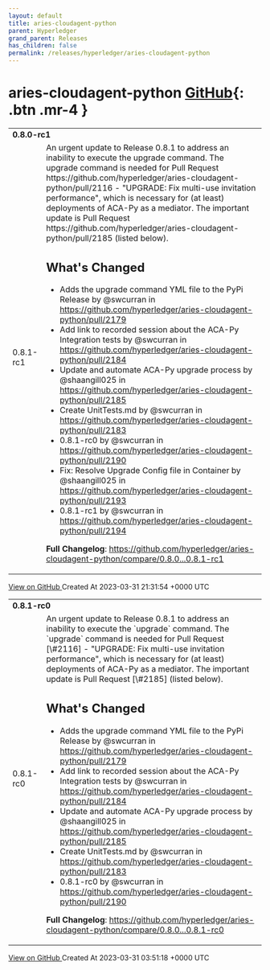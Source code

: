 ```yaml
---
layout: default
title: aries-cloudagent-python
parent: Hyperledger
grand_parent: Releases
has_children: false
permalink: /releases/hyperledger/aries-cloudagent-python
---
```


# aries-cloudagent-python <span class="fs-3 right-align">[GitHub](https://github.com/hyperledger/aries-cloudagent-python){: .btn .mr-4 }</span>


<div>
    <table>
        <tr>
            <td colspan="2">
                <b>
                    0.8.0-rc1
                </b>
            </td>
        </tr>
        <tr>
            <td>
                <span class="chip">
                    0.8.1-rc1
                </span>
            </td>
            <td>
                An urgent update to Release 0.8.1 to address an inability to execute the upgrade command. The upgrade command is needed for Pull Request https://github.com/hyperledger/aries-cloudagent-python/pull/2116 - "UPGRADE: Fix multi-use invitation performance", which is necessary for (at least) deployments of ACA-Py as a mediator. The important update is Pull Request https://github.com/hyperledger/aries-cloudagent-python/pull/2185 (listed below).

## What's Changed
* Adds the upgrade command YML file to the PyPi Release by @swcurran in https://github.com/hyperledger/aries-cloudagent-python/pull/2179
* Add link to recorded session about the ACA-Py Integration tests by @swcurran in https://github.com/hyperledger/aries-cloudagent-python/pull/2184
* Update and automate ACA-Py upgrade process by @shaangill025 in https://github.com/hyperledger/aries-cloudagent-python/pull/2185
* Create UnitTests.md by @swcurran in https://github.com/hyperledger/aries-cloudagent-python/pull/2183
* 0.8.1-rc0 by @swcurran in https://github.com/hyperledger/aries-cloudagent-python/pull/2190
* Fix: Resolve Upgrade Config file in Container by @shaangill025 in https://github.com/hyperledger/aries-cloudagent-python/pull/2193
* 0.8.1-rc1 by @swcurran in https://github.com/hyperledger/aries-cloudagent-python/pull/2194


**Full Changelog**: https://github.com/hyperledger/aries-cloudagent-python/compare/0.8.0...0.8.1-rc1
            </td>
        </tr>
    </table>
    <a href="https://github.com/hyperledger/aries-cloudagent-python/releases/tag/0.8.1-rc1" class=".btn">
        View on GitHub
    </a>
    <span class="right-align">
        Created At 2023-03-31 21:31:54 +0000 UTC
    </span>
</div>

<div>
    <table>
        <tr>
            <td colspan="2">
                <b>
                    0.8.1-rc0
                </b>
            </td>
        </tr>
        <tr>
            <td>
                <span class="chip">
                    0.8.1-rc0
                </span>
            </td>
            <td>
                An urgent update to Release 0.8.1 to address an inability to execute the `upgrade` command. The `upgrade` command is needed for Pull Request [\#2116] - "UPGRADE: Fix multi-use invitation performance", which is necessary for (at least) deployments of ACA-Py as a mediator. The important update is Pull Request [\#2185] (listed below).

[\#2116]: https://github.com/hyperledger/aries-cloudagent-python/pull/2116
[\#2185]: https://github.com/hyperledger/aries-cloudagent-python/pull/2185

## What's Changed
* Adds the upgrade command YML file to the PyPi Release by @swcurran in https://github.com/hyperledger/aries-cloudagent-python/pull/2179
* Add link to recorded session about the ACA-Py Integration tests by @swcurran in https://github.com/hyperledger/aries-cloudagent-python/pull/2184
* Update and automate ACA-Py upgrade process by @shaangill025 in https://github.com/hyperledger/aries-cloudagent-python/pull/2185
* Create UnitTests.md by @swcurran in https://github.com/hyperledger/aries-cloudagent-python/pull/2183
* 0.8.1-rc0 by @swcurran in https://github.com/hyperledger/aries-cloudagent-python/pull/2190


**Full Changelog**: https://github.com/hyperledger/aries-cloudagent-python/compare/0.8.0...0.8.1-rc0
            </td>
        </tr>
    </table>
    <a href="https://github.com/hyperledger/aries-cloudagent-python/releases/tag/0.8.1-rc0" class=".btn">
        View on GitHub
    </a>
    <span class="right-align">
        Created At 2023-03-31 03:51:18 +0000 UTC
    </span>
</div>

